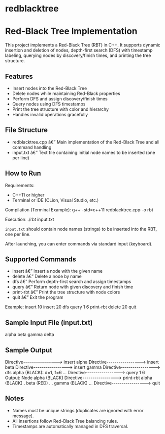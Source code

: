# redblacktree


Red-Black Tree Implementation
=============================

This project implements a Red-Black Tree (RBT) in C++. It supports dynamic insertion and deletion of nodes, depth-first search (DFS) with timestamp labeling, querying nodes by discovery/finish times, and printing the tree structure.

Features
--------
- Insert nodes into the Red-Black Tree
- Delete nodes while maintaining Red-Black properties
- Perform DFS and assign discovery/finish times
- Query nodes using DFS timestamps
- Print the tree structure with color and hierarchy
- Handles invalid operations gracefully

File Structure
--------------
- redblacktree.cpp â€” Main implementation of the Red-Black Tree and all command handling
- input.txt â€” Text file containing initial node names to be inserted (one per line)

How to Run
----------
Requirements:
- C++11 or higher
- Terminal or IDE (CLion, Visual Studio, etc.)

Compilation (Terminal Example):
    g++ -std=c++11 redblacktree.cpp -o rbt

Execution:
    ./rbt input.txt

`input.txt` should contain node names (strings) to be inserted into the RBT, one per line.

After launching, you can enter commands via standard input (keyboard).

Supported Commands
------------------
- insert <name>        â€” Insert a node with the given name
- delete <name>        â€” Delete a node by name
- dfs                  â€” Perform depth-first search and assign timestamps
- query <d> <f>        â€” Return node with given discovery and finish time
- print-rbt            â€” Print the tree structure with node colors
- quit                 â€” Exit the program

Example:
    insert 10
    insert 20
    dfs
    query 1 6
    print-rbt
    delete 20
    quit

Sample Input File (input.txt)
-----------------------------
alpha
beta
gamma
delta

Sample Output
-------------
Directive-----------------> insert alpha
Directive-----------------> insert beta
Directive-----------------> insert gamma
Directive-----------------> dfs
alpha (BLACK): d=1, f=6
...
Directive-----------------> query 1 6
Output: Node alpha (BLACK)
Directive-----------------> print-rbt
alpha (BLACK)
. beta (RED)
. . gamma (BLACK)
...
Directive-----------------> quit

Notes
-----
- Names must be unique strings (duplicates are ignored with error message).
- All insertions follow Red-Black Tree balancing rules.
- Timestamps are automatically managed in DFS traversal.
